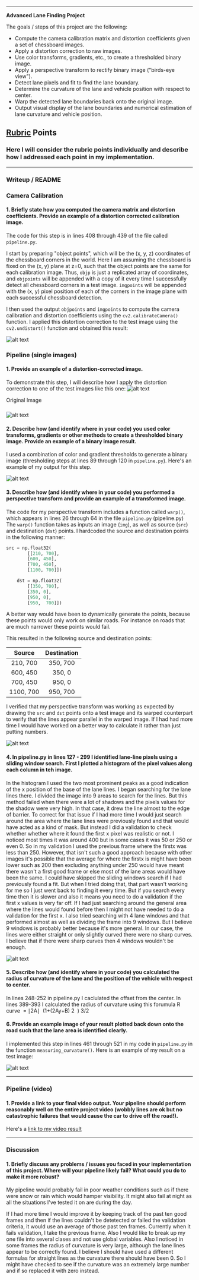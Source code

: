 
---

**Advanced Lane Finding Project**

The goals / steps of this project are the following:

* Compute the camera calibration matrix and distortion coefficients given a set of chessboard images.
* Apply a distortion correction to raw images.
* Use color transforms, gradients, etc., to create a thresholded binary image.
* Apply a perspective transform to rectify binary image ("birds-eye view").
* Detect lane pixels and fit to find the lane boundary.
* Determine the curvature of the lane and vehicle position with respect to center.
* Warp the detected lane boundaries back onto the original image.
* Output visual display of the lane boundaries and numerical estimation of lane curvature and vehicle position.

[//]: # (Image References)

[image1]: calibration2_undistorted.jpg "Undistorted"
[image2]: warped_lines.png "Warp Example"
[image3]: thresholded_binary_image.png "Thresholded Binary Image"
[image4]: result242.jpg "Lane Area Image"
[image5]: lane_line_pixels.png "Lane Line Pixels"
[image6]: undistorted1.jpg "Undistored Image"
[image7]: distorted1.jpg "Distorted Image"
[video1]: ./project_video.mp4 "Video"

## [Rubric](https://review.udacity.com/#!/rubrics/571/view) Points

### Here I will consider the rubric points individually and describe how I addressed each point in my implementation.  

---

### Writeup / README


### Camera Calibration

#### 1. Briefly state how you computed the camera matrix and distortion coefficients. Provide an example of a distortion corrected calibration image.

The code for this step is in lines 408 through 439 of the file called `pipeline.py`.  

I start by preparing "object points", which will be the (x, y, z) coordinates of the chessboard corners in the world. Here I am assuming the chessboard is fixed on the (x, y) plane at z=0, such that the object points are the same for each calibration image.  Thus, `objp` is just a replicated array of coordinates, and `objpoints` will be appended with a copy of it every time I successfully detect all chessboard corners in a test image.  `imgpoints` will be appended with the (x, y) pixel position of each of the corners in the image plane with each successful chessboard detection.  

I then used the output `objpoints` and `imgpoints` to compute the camera calibration and distortion coefficients using the `cv2.calibrateCamera()` function.  I applied this distortion correction to the test image using the `cv2.undistort()` function and obtained this result: 

![alt text][image1]

### Pipeline (single images)

#### 1. Provide an example of a distortion-corrected image.

To demonstrate this step, I will describe how I apply the distortion correction to one of the test images like this one:
![alt text][image7]

Original Image
#####
![alt text][image6]

#### 2. Describe how (and identify where in your code) you used color transforms, gradients or other methods to create a thresholded binary image.  Provide an example of a binary image result.

I used a combination of color and gradient thresholds to generate a binary image (thresholding steps at lines 89 through 120 in `pipeline.py`).  Here's an example of my output for this step. 

![alt text][image3]

#### 3. Describe how (and identify where in your code) you performed a perspective transform and provide an example of a transformed image.

The code for my perspective transform includes a function called `warp()`, which appears in lines 26 through 64 in the file `pipeline.py` (pipeline.py) The `warp()` function takes as inputs an image (`img`), as well as source (`src`) and destination (`dst`) points.  I hardcoded the source and destination points in the following manner:

```python
src = np.float32(
		[[210, 700],
		[600, 450],
		[700, 450],
		[1100, 700]])

	dst = np.float32(
		[[350, 700],
		[350, 0], 
		[950, 0],
		[950,  700]])
```

A better way would have been to dynamically generate the points, because these points would only work on similar roads. For instance on roads that are much narrower these points would fail. 

This resulted in the following source and destination points:

| Source        | Destination   | 
|:-------------:|:-------------:| 
| 210, 700      | 350, 700       | 
| 600, 450      | 350, 0      |
| 700, 450     | 950, 0      |
| 1100, 700      | 950, 700        |

I verified that my perspective transform was working as expected by drawing the `src` and `dst` points onto a test image and its warped counterpart to verify that the lines appear parallel in the warped image. If I had had more time I would have worked on a better way to calculate it rather than just putting numbers.

![alt text][image2]

#### 4. In pipeline.py in lines 127 - 299 I identified lane-line pixels using a sliding window search. First I plotted a histogram of the pixel values along each column in teh image. 
In the histogram I used the two most prominent peaks as a good indication of the x position of the base of the lane lines. I began searching for the lane lines there. I divided the image into 9 areas to search for the lines. But this method failed when there were a lot of shadows and the pixels values for the shadow were very high. In that case, it drew the line almost to the edge of barrier. To correct for that issue if I had more time I would just search around the area where the lane lines were previously found and that would have acted as a kind of mask. But instead I did a validation to check whether whether where it found the first x pixel was realistic or not. I noticed most times it was around 400 but in some cases it was 50 or 250 or even 0. So in my validation I used the previous frame where the firstx was less than 250. However, that isn't such a good approach because with other images it's possible that the average for where the firstx is might have been lower such as 200 then excluding anything under 250 would have meant there wasn't a first good frame or else most of the lane areas would have been the same. I could have skipped the sliding windows search if I had previously found a fit. But when I tried doing that, that part wasn't working for me so I just went back to finding it every time. But if you search every time then it is slower and also it means you need to do a validation if the first x values is very far off. If I had just searching around the general area where the lines would found before then I might not have needed to do a validation for the first x. I also tried searching with 4 lane windows and that performed almost as well as dividing the frame into 9 windows. But I believe 9 windows is probably better because it's more general. In our case, the lines were either straight or only slightly curved there were no sharp curves. I believe that if there were sharp curves then 4 windows wouldn't be enough. 

![alt text][image5]

#### 5. Describe how (and identify where in your code) you calculated the radius of curvature of the lane and the position of the vehicle with respect to center.

In lines 248-252 in pipeline.py I caclulated the offset from the center. In lines 389-393 I calculated the radius of curvature using this forumula R
​curve
​​ =
​∣2A∣
​
​(1+(2Ay+B)
​2
​​ )
​3/2
​​ 
​​

#### 6. Provide an example image of your result plotted back down onto the road such that the lane area is identified clearly.

I implemented this step in lines 461 through 521 in my code in `pipeline.py` in the function `measuring_curvature()`. Here is an example of my result on a test image:

![alt text][image4]

---

### Pipeline (video)

#### 1. Provide a link to your final video output.  Your pipeline should perform reasonably well on the entire project video (wobbly lines are ok but no catastrophic failures that would cause the car to drive off the road!).

Here's a [link to my video result](https://youtu.be/Fby-P1Zlwqo)

---

### Discussion

#### 1. Briefly discuss any problems / issues you faced in your implementation of this project.  Where will your pipeline likely fail?  What could you do to make it more robust?

My pipeline would probably fail in poor weather conditions such as if there were snow or rain which would hamper visibility. It might also fail at night as all the situations I've tested it on are during the day. 

If I had more time I would improve it by keeping track of the past ten good frames and then if the lines couldn't be detetected or failed the validation criteria, it would use an average of those past ten frames. Currently when it fails validation, I take the previous frame. Also I would like to break up my one file into several clases and not use global variables. Also I noticed in some frames the radius of curvature is very large, although the lane lines appear to be correctly found. I believe I should have used a different formulas for straight lines as the curvature there should have been 0. So I might have checked to see if the curvature was an extremely large number and if so replaced it with zero instead. 
